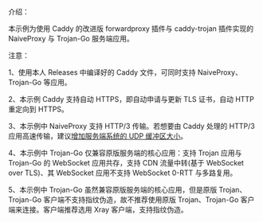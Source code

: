 介绍：

本示例为使用 Caddy 的改进版 forwardproxy 插件与 caddy-trojan 插件实现的 NaiveProxy 与 Trojan-Go 服务端应用。

注意：

1、使用本人 Releases 中编译好的 Caddy 文件，可同时支持 NaiveProxy、Trojan-Go 等应用。

2、本示例 Caddy 支持自动 HTTPS，即自动申请与更新 TLS 证书，自动 HTTP 重定向到 HTTPS。

3、本示例中 NaiveProxy 支持 HTTP/3 传输。若想要由 Caddy 处理的 HTTP/3 应用高速传输，建议[增加服务端系统的 UDP 缓冲区大小](https://github.com/quic-go/quic-go/wiki/UDP-Buffer-Sizes)。

4、本示例中 Trojan-Go 仅兼容原版服务端的核心应用：支持 Trojan 应用与 Trojan-Go 的 WebSocket 应用共存，支持 CDN 流量中转(基于 WebSocket over TLS)、其 WebSocket 应用不支持 WebSocket 0-RTT 与多路复用。

5、本示例中 Trojan-Go 虽然兼容原版服务端的核心应用，但是原版 Trojan、Trojan-Go 客户端不支持指纹伪造，故不推荐使用原版 Trojan、Trojan-Go 客户端来连接。客户端推荐选用 Xray 客户端，支持指纹伪造。
